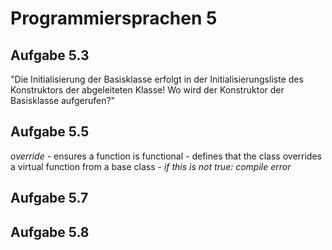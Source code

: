
# Programmiersprachen 5

## Aufgabe 5.3

"Die Initialisierung der Basisklasse erfolgt in der Initialisierungsliste des Konstruktors der abgeleiteten Klasse! Wo wird der Konstruktor der
Basisklasse aufgerufen?"

## Aufgabe 5.5

*override*
      - ensures a function is functional
      - defines that the class overrides a virtual function from a base class
      - *if this is not true: compile error*

## Aufgabe 5.7

## Aufgabe 5.8



